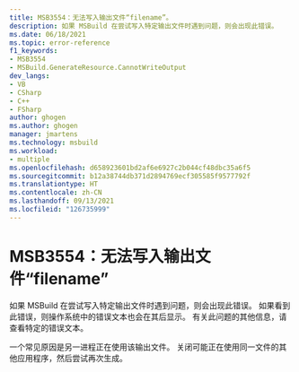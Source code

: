 ```yaml
---
title: MSB3554：无法写入输出文件“filename”。
description: 如果 MSBuild 在尝试写入特定输出文件时遇到问题，则会出现此错误。
ms.date: 06/18/2021
ms.topic: error-reference
f1_keywords:
- MSB3554
- MSBuild.GenerateResource.CannotWriteOutput
dev_langs:
- VB
- CSharp
- C++
- FSharp
author: ghogen
ms.author: ghogen
manager: jmartens
ms.technology: msbuild
ms.workload:
- multiple
ms.openlocfilehash: d658923601bd2af6e6927c2b044cf48dbc35a6f5
ms.sourcegitcommit: b12a38744db371d2894769ecf305585f9577792f
ms.translationtype: HT
ms.contentlocale: zh-CN
ms.lasthandoff: 09/13/2021
ms.locfileid: "126735999"
---
```

# <a name="msb3554-cannot-write-to-the-output-file-filename"></a>MSB3554：无法写入输出文件“filename”

如果 MSBuild 在尝试写入特定输出文件时遇到问题，则会出现此错误。 如果看到此错误，则操作系统中的错误文本也会在其后显示。 有关此问题的其他信息，请查看特定的错误文本。

一个常见原因是另一进程正在使用该输出文件。 关闭可能正在使用同一文件的其他应用程序，然后尝试再次生成。

